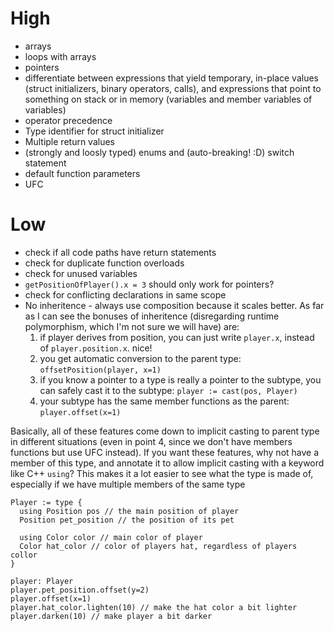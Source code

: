 # High
 * arrays
 * loops with arrays
 * pointers
 * differentiate between expressions that yield temporary, in-place values (struct initializers, binary operators, calls), and expressions that point to something on stack or in memory (variables and member variables of variables)
 * operator precedence
 * Type identifier for struct initializer
 * Multiple return values
 * (strongly and loosly typed) enums and (auto-breaking! :D) switch statement
 * default function parameters
 * UFC

# Low
 * check if all code paths have return statements
 * check for duplicate function overloads
 * check for unused variables
 * `getPositionOfPlayer().x = 3` should only work for pointers?
 * check for conflicting declarations in same scope
 * No inheritence - always use composition because it scales better. As far as I can see the bonuses of inheritence (disregarding runtime polymorphism, which I'm not sure we will have) are:
    1. if player derives from position, you can just write `player.x`, instead of `player.position.x`. nice!
    2. you get automatic conversion to the parent type: `offsetPosition(player, x=1)`
    3. if you know a pointer to a type is really a pointer to the subtype, you can safely cast it to the subtype: `player := cast(pos, Player)`
    4. your subtype has the same member functions as the parent: `player.offset(x=1)`

  Basically, all of these features come down to implicit casting to parent type in different situations (even in point 4, since we don't have members functions but use UFC instead). If you want these features, why not have a member of this type, and annotate it to allow implicit casting with a keyword like C++ `using`?
  This makes it a lot easier to see what the type is made of, especially if we have multiple members of the same type
  ```
  Player := type {
    using Position pos // the main position of player
    Position pet_position // the position of its pet

    using Color color // main color of player
    Color hat_color // color of players hat, regardless of players collor
  }

  player: Player
  player.pet_position.offset(y=2)
  player.offset(x=1)
  player.hat_color.lighten(10) // make the hat color a bit lighter
  player.darken(10) // make player a bit darker
  ```
